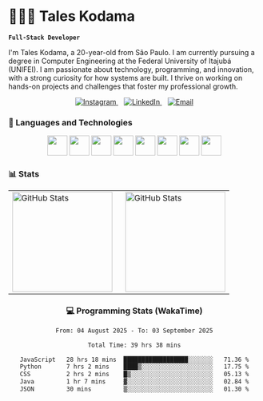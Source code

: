 # 👩🏻‍💻 Tales Kodama

**`Full-Stack Developer`**

I'm Tales Kodama, a 20-year-old from São Paulo. I am currently pursuing a degree in Computer Engineering at the Federal University of Itajubá (UNIFEI). I am passionate about technology, programming, and innovation, with a strong curiosity for how systems are built. I thrive on working on hands-on projects and challenges that foster my professional growth.

<p align="center">
  <a href="https://www.instagram.com/taleskodama">
    <img src="https://img.shields.io/badge/Instagram-%23E4405F.svg?&style=for-the-badge&logo=instagram&logoColor=white" alt="Instagram">
  </a>
  &nbsp;&nbsp;
  <a href="https://www.linkedin.com/in//taleskodama">
    <img src="https://img.shields.io/badge/-LinkedIn-%230077B5?style=for-the-badge&logo=linkedin&logoColor=white" alt="LinkedIn">
  </a>
  &nbsp;&nbsp;
  <a href="mailto:taleskodama@gmail.com">
    <img src="https://img.shields.io/badge/Email-%23D14836.svg?&style=for-the-badge&logo=gmail&logoColor=white" alt="Email">
  </a>
</p>





### 🤖 Languages and Technologies

<p align="center">
  <img src="https://cdn.jsdelivr.net/gh/devicons/devicon/icons/html5/html5-original.svg" width="40" height="40"/>
  <img src="https://cdn.jsdelivr.net/gh/devicons/devicon/icons/css3/css3-original.svg" width="40" height="40"/>
  <img src="https://cdn.jsdelivr.net/gh/devicons/devicon/icons/javascript/javascript-original.svg" width="40" height="40"/>
  <img src="https://cdn.jsdelivr.net/gh/devicons/devicon/icons/typescript/typescript-original.svg" width="40" height="40"/>
  <img src="https://cdn.jsdelivr.net/gh/devicons/devicon/icons/react/react-original.svg" width="40" height="40"/>
  <img src="https://cdn.jsdelivr.net/gh/devicons/devicon/icons/sass/sass-original.svg" width="40" height="40"/>
  <img src="https://cdn.jsdelivr.net/gh/devicons/devicon/icons/git/git-original.svg" width="40" height="40"/>
  <img src="https://cdn.jsdelivr.net/gh/devicons/devicon/icons/python/python-original.svg" width="40" height="40"/>
</p>


### 📊 Stats
<table align="center">
  <tr>
    <td>
      <img 
    alt="GitHub Stats" 
    height="200" 
    style="padding-right: 10px;" 
    src="https://github-readme-stats.vercel.app/api?username=taleskodama&show_icons=true&theme=tokyonight&include_all_commits=true&locale=pt-br" 
  />
    </td>
    <td>
     <img 
      alt="GitHub Stats" 
      height="200" 
      src="https://github-readme-stats.vercel.app/api/top-langs/?username=taleskodama&theme=tokyonight&layout=compact&custom_title=Tecnologias&langs_count=9" 
  />
    </td>
  </tr>
</table>
<div align="center">

### 💻 Programming Stats (WakaTime)
<!--START_SECTION:waka-->

```txt
From: 04 August 2025 - To: 03 September 2025

Total Time: 39 hrs 38 mins

JavaScript   28 hrs 18 mins  ██████████████████░░░░░░░   71.36 %
Python       7 hrs 2 mins    ████▒░░░░░░░░░░░░░░░░░░░░   17.75 %
CSS          2 hrs 2 mins    █▒░░░░░░░░░░░░░░░░░░░░░░░   05.13 %
Java         1 hr 7 mins     ▓░░░░░░░░░░░░░░░░░░░░░░░░   02.84 %
JSON         30 mins         ▒░░░░░░░░░░░░░░░░░░░░░░░░   01.30 %
```

<!--END_SECTION:waka-->
</div>

